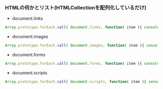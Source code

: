 ### HTMLの何かとリスト(HTMLCollectionを配列化しているだけ)
- document.links
```javascript
Array.prototype.forEach.call( document.links, function( item ){ console.log( item ) } )
```

- document.images
```javascript
Array.prototype.forEach.call( document.images, function( item ){ console.log( item ) } )
```

- document.forms
```javascript
Array.prototype.forEach.call( document.forms, function( item ){ console.log( item ) } )
```

- document.scripts
```javascript
Array.prototype.forEach.call( document.scripts, function( item ){ console.log( item ) } )
```
